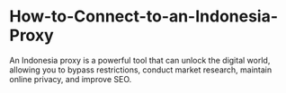 # How-to-Connect-to-an-Indonesia-Proxy
An Indonesia proxy is a powerful tool that can unlock the digital world, allowing you to bypass restrictions, conduct market research, maintain online privacy, and improve SEO. 
